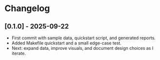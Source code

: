 # Changelog
## [0.1.0] - 2025-09-22
- First commit with sample data, quickstart script, and generated reports.
- Added Makefile quickstart and a small edge-case test.
- Next: expand data, improve visuals, and document design choices as I iterate.
